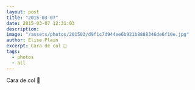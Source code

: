 ```yaml
---
layout: post
title: "2015-03-07"
date: 2015-03-07 12:31:03
description: 
image: "/assets/photos/201503/d9f1c7d944ee6b921b8888346de6f10e.jpg"
author: Elise Plain
excerpt: Cara de col 🐌
tags: 
  - photos
  - all
---
```


Cara de col 🐌
<p></p>
